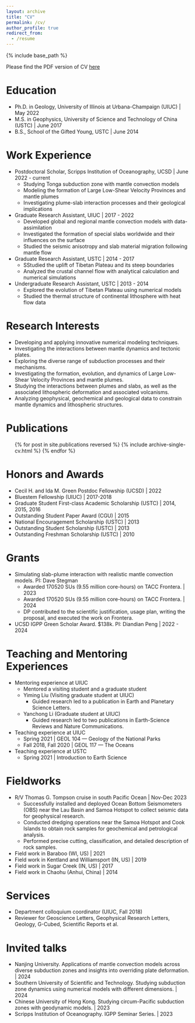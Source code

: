 ```yaml
---
layout: archive
title: "CV"
permalink: /cv/
author_profile: true
redirect_from:
  - /resume
---
```


{% include base_path %}

Please find the PDF version of CV [here](http://diandianpeng.github.io/files/CV.pdf)

Education
======
* Ph.D. in Geology, University of Illinois at Urbana-Champaign (UIUC)  |  May 2022
* M.S. in Geophysics, University of Science and Technology of China (USTC)  |  June 2017
* B.S., School of the Gifted Young, USTC  |  June 2014

Work Experience
======
* Postdoctoral Scholar, Scripps Institution of Oceanography, UCSD  |  June 2022 - current
  * Studying Tonga subduction zone with mantle convection models
  * Modeling the formation of Large Low-Shear Velocity Provinces and mantle plumes
  * Investigating plume-slab interaction processes and their geological implications
* Graduate Research Assistant, UIUC  |  2017 - 2022
  * Developed global and regional mantle convection models with data-assimilation
  * Investigated the formation of special slabs worldwide and their influences on the surface
  * Studied the seismic anisotropy and slab material migration following mantle flow
* Graduate Research Assistant, USTC  |  2014 - 2017
  * SStudied the uplift of Tibetan Plateau and its steep boundaries
  * Analyzed the crustal channel flow with analytical calculation and numerical simulations
* Undergraduate Research Assistant, USTC  |  2013 - 2014
  * Explored the evolution of Tibetan Plateau using numerical models
  * Studied the thermal structure of continental lithosphere with heat flow data

Research Interests
======
* Developing and applying innovative numerical modeling techniques.
* Investigating the interactions between mantle dynamics and tectonic plates.
* Exploring the diverse range of subduction processes and their mechanisms.
* Investigating the formation, evolution, and dynamics of Large Low-Shear Velocity Provinces and mantle plumes.
* Studying the interactions between plumes and slabs, as well as the associated lithospheric deformation and associated volcanisms.
* Analyzing geophysical, geochemical and geological data to constrain mantle dynamics and lithospheric structures.

Publications
======
  <ul>{% for post in site.publications reversed %}
    {% include archive-single-cv.html %}
  {% endfor %}</ul>

Honors and Awards
======
* Cecil H. and Ida M. Green Postdoc Fellowship (UCSD)  |  2022
* Bluestem Fellowship (UIUC)  |  2017-2018
* Graduate Student First-class Academic Scholarship (USTC)  |  2014, 2015, 2016
* Outstanding Student Paper Award (CGU)  |  2015
* National Encouragement Scholarship (USTC)  |  2013
* Outstanding Student Scholarship (USTC)  |  2013
* Outstanding Freshman Scholarship (USTC)  |  2010

Grants
======
* Simulating slab-plume interaction with realistic mantle convection models. PI: Dave Stegman
  * Awarded 170520 SUs (9.55 million core-hours) on TACC Frontera.  |  2023
  * Awarded 170520 SUs (9.55 million core-hours) on TACC Frontera.  |  2024
  * DP contributed to the scientific justification, usage plan, writing the proposal, and executed the work on Frontera.
* UCSD IGPP Green Scholar Award. $138k. PI: Diandian Peng  |  2022 - 2024

Teaching and Mentoring Experiences
======
* Mentoring experience at UIUC
  * Mentored a visiting student and a graduate student
  * Yiming Liu (Visiting graduate student at UIUC)
    * Guided research led to a publication in Earth and Planetary Science Letters.
  * Yanchong Li (Graduate student at UIUC)
    * Guided research led to two publications in Earth-Science Reviews and Nature Communications.
* Teaching experience at UIUC
  * Spring 2021  |  GEOL 104 — Geology of the National Parks
  * Fall 2018, Fall 2020  |  GEOL 117 — The Oceans
* Teaching experience at USTC
  * Spring 2021  |  Introduction to Earth Science

Fieldworks
======
* R/V Thomas G. Tompson cruise in south Pacific Ocean  |  Nov-Dec 2023
  * Successfully installed and deployed Ocean Bottom Seismometers (OBS) near the Lau Basin and Samoa Hotspot to collect seismic data for geophysical research.
  * Conducted dredging operations near the Samoa Hotspot and Cook Islands to obtain rock samples for geochemical and petrological analysis.
  * Performed precise cutting, classification, and detailed description of rock samples.
* Field work in Baraboo (WI, US)  |  2021
* Field work in Kentland and Williamsport (IN, US)  |  2019
* Field work in Sugar Creek (IN, US)  |  2017
* Field work in Chaohu (Anhui, China)  |  2014

Services
======
*  Department colloquium coordinator (UIUC, Fall 2018)
*  Reviewer for Geoscience Letters, Geophysical Research Letters, Geology, G-Cubed, Scientific Reports et al.

Invited talks
======
* Nanjing University. Applications of mantle convection models across diverse subduction zones and insights into overriding plate deformation.  |  2024
* Southern University of Scientific and Technology. Studying subduction zone dynamics using numerical models with different dimensions.   |  2024
* Chinese University of Hong Kong. Studying circum-Pacific subduction zones with geodynamic models. |  2023
* Scripps Institution of Oceanography. IGPP Seminar Series.  |  2023

